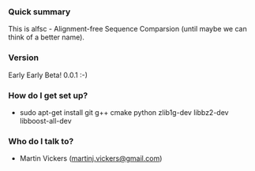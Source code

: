 ### Quick summary ###
This is alfsc - Alignment-free Sequence Comparsion (until maybe we can think of a better name).

### Version ###
Early Early Beta! 0.0.1 :-)

### How do I get set up? ###

* sudo apt-get install git g++ cmake python zlib1g-dev libbz2-dev libboost-all-dev

### Who do I talk to? ###

* Martin Vickers (martinj.vickers@gmail.com)